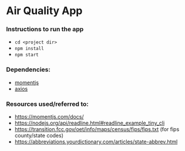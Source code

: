 # Air Quality App

### Instructions to run the app
* `cd <project dir>`
* `npm install`
* `npm start`

### Dependencies:

* [momentjs](https://momentjs.com)
* [axios](https://www.npmjs.com/package/axios)

### Resources used/referred to:

* https://momentjs.com/docs/
* https://nodejs.org/api/readline.html#readline_example_tiny_cli
* https://transition.fcc.gov/oet/info/maps/census/fips/fips.txt (for fips county/state codes)
* https://abbreviations.yourdictionary.com/articles/state-abbrev.html

